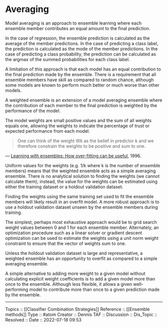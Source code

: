 # Averaging
Model averaging is an approach to ensemble learning where each ensemble member contributes an equal amount to the final prediction.

In the case of regression, the ensemble prediction is calculated as the average of the member predictions. In the case of predicting a class label, the prediction is calculated as the mode of the member predictions. In the case of predicting a class probability, the prediction can be calculated as the argmax of the summed probabilities for each class label.

A limitation of this approach is that each model has an equal contribution to the final prediction made by the ensemble. There is a requirement that all ensemble members have skill as compared to random chance, although some models are known to perform much better or much worse than other models.

A weighted ensemble is an extension of a model averaging ensemble where the contribution of each member to the final prediction is weighted by the performance of the model.

The model weights are small positive values and the sum of all weights equals one, allowing the weights to indicate the percentage of trust or expected performance from each model.

> One can think of the weight Wk as the belief in predictor k and we therefore constrain the weights to be positive and sum to one.

— [Learning with ensembles: How over-fitting can be useful](http://papers.nips.cc/paper/1044-learning-with-ensembles-how-overfitting-can-be-useful.pdf), 1996.

Uniform values for the weights (e.g. 1/k where k is the number of ensemble members) means that the weighted ensemble acts as a simple averaging ensemble. There is no analytical solution to finding the weights (we cannot calculate them); instead, the value for the weights can be estimated using either the training dataset or a holdout validation dataset.

Finding the weights using the same training set used to fit the ensemble members will likely result in an overfit model. A more robust approach is to use a holdout validation dataset unseen by the ensemble members during training.

The simplest, perhaps most exhaustive approach would be to grid search weight values between 0 and 1 for each ensemble member. Alternately, an optimization procedure such as a linear solver or gradient descent optimization can be used to estimate the weights using a unit norm weight constraint to ensure that the vector of weights sum to one.

Unless the holdout validation dataset is large and representative, a weighted ensemble has an opportunity to overfit as compared to a simple averaging ensemble.

A simple alternative to adding more weight to a given model without calculating explicit weight coefficients is to add a given model more than once to the ensemble. Although less flexible, it allows a given well-performing model to contribute more than once to a given prediction made by the ensemble.

---
Topics :: [[Classifier Combination Strategies]]
Reference :: [[Ensemble methods]]
Type :: #atom
Creator :: Dennis
TAF ::
Discussion ::
Dis_Topic :: 
Resolved ::
Date :: 2022-07-18 09:53

